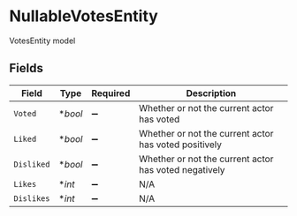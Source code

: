 # NullableVotesEntity

VotesEntity model


## Fields

| Field                                                 | Type                                                  | Required                                              | Description                                           |
| ----------------------------------------------------- | ----------------------------------------------------- | ----------------------------------------------------- | ----------------------------------------------------- |
| `Voted`                                               | **bool*                                               | :heavy_minus_sign:                                    | Whether or not the current actor has voted            |
| `Liked`                                               | **bool*                                               | :heavy_minus_sign:                                    | Whether or not the current actor has voted positively |
| `Disliked`                                            | **bool*                                               | :heavy_minus_sign:                                    | Whether or not the current actor has voted negatively |
| `Likes`                                               | **int*                                                | :heavy_minus_sign:                                    | N/A                                                   |
| `Dislikes`                                            | **int*                                                | :heavy_minus_sign:                                    | N/A                                                   |
